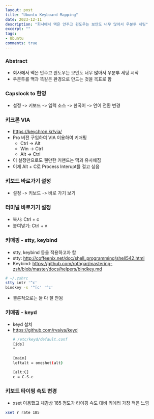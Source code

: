 ```yaml
---
layout: post
title: "Ubuntu Keyboard Mapping"
date: 2023-12-11
description: "회사에서 맥은 안주고 윈도우는 보안도 너무 많아서 우분투 세팅"
excerpt: ""
tags:
- Ubuntu
comments: true
---
```

### Abstract
- 회사에서 맥은 안주고 윈도우는 보안도 너무 많아서 우분투 세팅 시작
- 우분투를 맥과 똑같은 환경으로 만드는 것을 목표로 함

### Capslock to 한영
- 설정 -> 키보드 -> 입력 소스 -> 한국어 -> 언어 전환 변경

### 키크론 VIA
- https://keychron.kr/via/
- Pro 버전 구입하여 VIA 이용하여 키매핑
    - Ctrl -> Alt
    - Win -> Ctrl
    - Alt -> Ctrl
- 이 설정만으로도 웬만한 커맨드는 맥과 유사해짐
- 이제 Alt + C로 Process Interupt를 걸고 싶음

### 키보드 바로가기 설정
- 설정 -> 키보드 -> 바로 가기 보기

### 터미널 바로가기 설정
- 복사: Ctrl + c
- 붙여넣기: Ctrl + v

### 키매핑 - stty, keybind
- stty, keybind 등을 적용하고자 함 
- stty: http://coffeenix.net/doc/shell_programming/shell542.html
- Keybind: https://github.com/rothgar/mastering-zsh/blob/master/docs/helpers/bindkey.md
```bash
# ~/.zshrc
stty intr '^c'
bindkey -s '^[c' '^c'
```
- 결론적으로는 둘 다 잘 안됨

### 키매핑 - keyd
- keyd 설치
- https://github.com/rvaiya/keyd
    ```bash
    # /etc/keyd/default.conf
    [ids]
    *

    [main]
    leftalt = oneshot(alt)

    [alt:C]
    c = C-S-c
    ```

### 키보드 타이핑 속도 변경
- xset 이용했고 체감상 185 정도가 타이핑 속도 대비 키에러 가장 적은 느낌
```bash
xset r rate 185
```